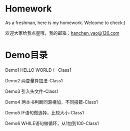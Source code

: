# Homework
As a freshman, here is my homework. Welcome to check:)<p>
欢迎大家给我点星哦，我的邮箱：hanchen_yao@126.com

# Demo目录
Demo1 HELLO WORLD！-Class1<p>
Demo2 两变量算加法-Class1<p>
Demo3 引入头文件-Class1<p>
Demo4 两本书判断同源相加，不同报错-Class1<p>
Demo5 IF语句做选择，比较大小-Class1<p>
Demo6 WHILE语句做循环，从1加到100-Class1<p>
